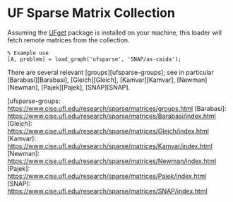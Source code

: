 # UF Sparse Matrix Collection

Assuming the [UFget][ufget] package is installed on your machine,
this loader will fetch remote matrices from the collection.

    % Example use
    [A, problem] = load_graph('ufsparse', 'SNAP/as-caida');

There are several relevant [groups][ufsparse-groups];
see in particular
[Barabasi][Barabasi], [Gleich][Gleich], [Kamvar][Kamvar], 
[Newman][Newman], [Pajek][Pajek], [SNAP][SNAP].

[ufget]: https://www.cise.ufl.edu/research/sparse/mat/UFget.html
[ufsparse-groups: https://www.cise.ufl.edu/research/sparse/matrices/groups.html
[Barabasi]: https://www.cise.ufl.edu/research/sparse/matrices/Barabasi/index.html
[Gleich]: https://www.cise.ufl.edu/research/sparse/matrices/Gleich/index.html
[Kamvar]: https://www.cise.ufl.edu/research/sparse/matrices/Kamvar/index.html
[Newman]: https://www.cise.ufl.edu/research/sparse/matrices/Newman/index.html
[Pajek]: https://www.cise.ufl.edu/research/sparse/matrices/Pajek/index.html
[SNAP]: https://www.cise.ufl.edu/research/sparse/matrices/SNAP/index.html
